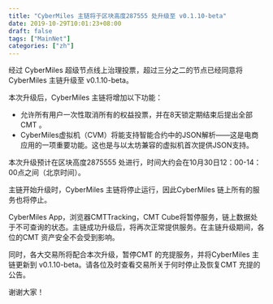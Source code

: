 ```yaml
---
title: "CyberMiles 主链将于区块高度287555 处升级至 v0.1.10-beta"
date: 2019-10-29T10:01:23+08:00
draft: false
tags: ["MainNet"]
categories: ["zh"]
---
```


经过 CyberMiles 超级节点线上治理投票，超过三分之二的节点已经同意将CyberMiles 主链升级至 v0.1.10-beta。

本次升级后，CyberMiles 主链将增加以下功能：


* 允许所有用户一次性取消所有的权益投票，并在8天锁定期结束后提出全部CMT 。 
* CyberMiles虚拟机（CVM）将能支持智能合约中的JSON解析——这是电商应用的一项重要功能。这也是与以太坊兼容的虚拟机首次提供JSON支持。


本次升级预计在区块高度2875555 处进行，时间大约会在10月30日12：00-14：00点之间（北京时间）。

主链开始升级时，CyberMiles  主链将停止运行，因此CyberMiles 链上所有的服务也将停止。

CyberMiles App，浏览器CMTTracking，CMT Cube将暂停服务，链上数据处于不可查询的状态。主链成功升级后，将再次正常提供服务。在主链升级期间，各位的CMT 资产安全不会受到影响。

同时，各大交易所将配合本次升级，暂停CMT 的充提服务，并将CyberMiles 主链更新到 v0.1.10-beta。请各位及时查看交易所关于何时停止及恢复CMT 充提的公告。

谢谢大家！
